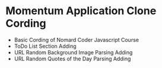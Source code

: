 # Momentum Application Clone Cording
+ Basic Cording of Nomard Coder Javascript Course
+ ToDo List Section Adding
+ URL Random Background Image Parsing Adding
+ URL Random Quotes of the Day Parsing Adding
